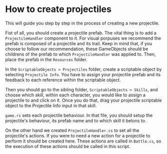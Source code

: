 # How to create projectiles

This will guide you step by step in the process of creating a new projectile.

Fist of all, you should create a projectile prefab. The vital thing is to add a `ProjectileHandler` component to it. For visual porpuses we recommend the prefab is composed of a projectile and its trail. Keep in mind that, if you choose to follow our recommendation, these GameObjects should be childrens of the prefab to which `ProjectileHandler` was applied to. Then, place the prefab in the `Resources` folder.

In the `ScriptableObjects > Projectiles` folder, create a scriptable object by selecting `Projectile Info`. You have to assign your projectile prefab and its feedback to each reference within the scriptable object.

Then you should go to the sibling folder, `ScriptableObjects > Skills`, and choose which skill, within each character, you would like to assign a projectile to and click on it. Once you do that, drag your projectile scriptable object to the Projectile Info input in that skill.

`game.rs` sets each projectile behaviour. In that file, you should setup the projectile's behaviour, its prefab name and to which skill it belons to.

On the other hand we created `ProjectileHandler.cs` to set all the projectile's actions. If you were to need a new action for a projectile to perform it should be created here. These actions are called in `Battle.cs`, so the execution of these actions should be called in this script.
